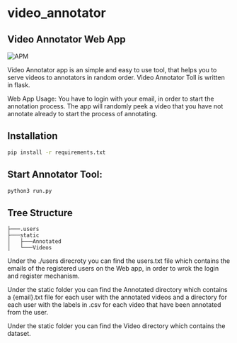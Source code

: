 # video_annotator
Video Annotator Web App
---
![APM](https://img.shields.io/apm/l/vim-mode)

Video Annotator app is an simple and easy to use tool, that helps you to serve videos to annotators
 in random order. Video Annotator Toll is written in flask.

 Web App Usage:
 You have to login with your email, in order to start the annotation process.
 The app will randomly peek a video that you have not annotate already to start the process of annotating.

## Installation
```bash
pip install -r requirements.txt
```

## Start Annotator Tool:
```bash
python3 run.py
```

Tree Structure
---
```
├───.users
├───static
│   ├───Annotated
│   └───Videos
```
Under the ./users direcroty you can find the users.txt file which contains the emails of the registered users on the Web app, in order to wrok the login and register mechanism.

Under the static folder you can find the Annotated directory which contains a {email}.txt file for each user with the annotated videos and a directory for each user with the labels in .csv for each video that have been annotated from the user.

Under the static folder you can find the Video directory which contains the dataset.